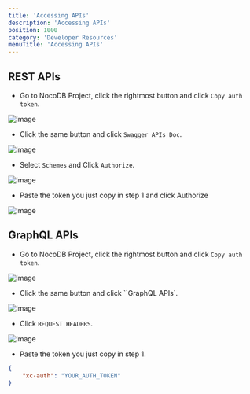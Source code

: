 ```yaml
---
title: 'Accessing APIs'
description: 'Accessing APIs'
position: 1000
category: 'Developer Resources'
menuTitle: 'Accessing APIs'
---
```


## REST APIs

- Go to NocoDB Project, click the rightmost button and click ``Copy auth token``.

![image](https://user-images.githubusercontent.com/35857179/126187328-745943f2-c780-4109-b967-1b3f1c4a1dcd.png)

- Click the same button and click ``Swagger APIs Doc``.

![image](https://user-images.githubusercontent.com/35857179/126187534-32c41de9-f17d-4f95-9acc-88aaed044b36.png)

- Select ``Schemes`` and Click ``Authorize``.

![image](https://user-images.githubusercontent.com/35857179/126188482-f3aacabf-dbc5-41a8-a190-9f225347ebd1.png)

- Paste the token you just copy in step 1 and click Authorize

![image](https://user-images.githubusercontent.com/35857179/126188510-b3790348-6809-4182-911a-a4031ace2fd2.png)

## GraphQL APIs

- Go to NocoDB Project, click the rightmost button and click ``Copy auth token``.

![image](https://user-images.githubusercontent.com/35857179/126187624-03ee550d-71eb-499f-ad8b-54e32a94f729.png)

- Click the same button and click ``GraphQL APIs`.

![image](https://user-images.githubusercontent.com/35857179/126187581-22503b8d-f6dd-4a4e-8b12-a475c27354a2.png)

- Click ``REQUEST HEADERS``.

![image](https://user-images.githubusercontent.com/35857179/126188122-1aa7b153-f05a-46fd-953b-751376d708bf.png)

- Paste the token you just copy in step 1.

```json
{
    "xc-auth": "YOUR_AUTH_TOKEN"
}
```